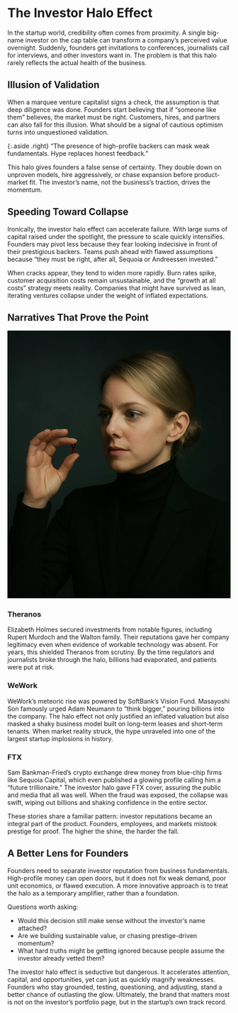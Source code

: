 # The Investor Halo Effect

In the startup world, credibility often comes from proximity. A single big-name investor on the cap table can transform a company’s perceived value overnight. Suddenly, founders get invitations to conferences, journalists call for interviews, and other investors want in. The problem is that this halo rarely reflects the actual health of the business.  

## Illusion of Validation

When a marquee venture capitalist signs a check, the assumption is that deep diligence was done. Founders start believing that if “someone like them” believes, the market must be right. Customers, hires, and partners can also fall for this illusion. What should be a signal of cautious optimism turns into unquestioned validation.  

{:.aside .right}
“The presence of high-profile backers can mask weak fundamentals. Hype replaces honest feedback.”  

This halo gives founders a false sense of certainty. They double down on unproven models, hire aggressively, or chase expansion before product-market fit. The investor’s name, not the business’s traction, drives the momentum.  

## Speeding Toward Collapse

Ironically, the investor halo effect can accelerate failure. With large sums of capital raised under the spotlight, the pressure to scale quickly intensifies. Founders may pivot less because they fear looking indecisive in front of their prestigious backers. Teams push ahead with flawed assumptions because “they must be right, after all, Sequoia or Andreessen invested.”  

When cracks appear, they tend to widen more rapidly. Burn rates spike, customer acquisition costs remain unsustainable, and the “growth at all costs” strategy meets reality. Companies that might have survived as lean, iterating ventures collapse under the weight of inflated expectations.  

## Narratives That Prove the Point

<img class="small right" src="/static/2025/anna-ferris-as-elizabeth-holmes.webp" alt="Anna Ferris as Elizabeth Holmes" loading="lazy">

### Theranos

Elizabeth Holmes secured investments from notable figures, including Rupert Murdoch and the Walton family. Their reputations gave her company legitimacy even when evidence of workable technology was absent. For years, this shielded Theranos from scrutiny. By the time regulators and journalists broke through the halo, billions had evaporated, and patients were put at risk.  

### WeWork

WeWork’s meteoric rise was powered by SoftBank’s Vision Fund. Masayoshi Son famously urged Adam Neumann to “think bigger,” pouring billions into the company. The halo effect not only justified an inflated valuation but also masked a shaky business model built on long-term leases and short-term tenants. When market reality struck, the hype unraveled into one of the largest startup implosions in history.  

### FTX

Sam Bankman-Fried’s crypto exchange drew money from blue-chip firms like Sequoia Capital, which even published a glowing profile calling him a “future trillionaire.” The investor halo gave FTX cover, assuring the public and media that all was well. When the fraud was exposed, the collapse was swift, wiping out billions and shaking confidence in the entire sector.  

These stories share a familiar pattern: investor reputations became an integral part of the product. Founders, employees, and markets mistook prestige for proof. The higher the shine, the harder the fall.  

## A Better Lens for Founders

Founders need to separate investor reputation from business fundamentals. High-profile money can open doors, but it does not fix weak demand, poor unit economics, or flawed execution. A more innovative approach is to treat the halo as a temporary amplifier, rather than a foundation.  

Questions worth asking:  

- Would this decision still make sense without the investor’s name attached?  
- Are we building sustainable value, or chasing prestige-driven momentum?  
- What hard truths might be getting ignored because people assume the investor already vetted them?  

The investor halo effect is seductive but dangerous. It accelerates attention, capital, and opportunities, yet can just as quickly magnify weaknesses. Founders who stay grounded, testing, questioning, and adjusting, stand a better chance of outlasting the glow. Ultimately, the brand that matters most is not on the investor’s portfolio page, but in the startup’s own track record.